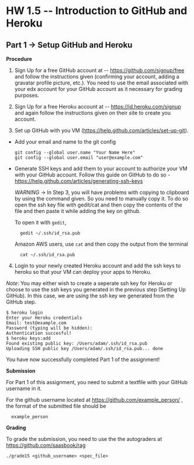 HW 1.5 -- Introduction to GitHub and Heroku
===========================================

Part 1 -> Setup GitHub and Heroku
---------------------------------

**Procedure**

1) Sign Up for a free GitHub account at -- https://github.com/signup/free and follow the instructions given (confirming your account, adding a gravatar profile picture, etc.). You need to use the email associated with your edx account for your GitHub account as it necessary for grading purposes.

2) Sign Up for a free Heroku account at -- https://id.heroku.com/signup and again follow the instructions given on their site to create you account.

3) Set up GitHub with you VM (https://help.github.com/articles/set-up-git).

  * Add your email and name to the git config

        git config --global user.name "Your Name Here"
        git config --global user.email "user@example.com"

  * Generate SSH keys and add them to your account to authorize your VM with your GitHub account. Follow this guide on GitHub to do so - https://help.github.com/articles/generating-ssh-keys

    *WARNING* -> In Step 3, you will have problems with copying to clipboard by using the command given. So you need to manually copy it. To do so open the ssh key file with gedit/cat and then copy the contents of the file and then paste it while adding the key on github. 
    
    To open it with `gedit`,
  
          gedit ~/.ssh/id_rsa.pub
    
    Amazon AWS users, use `cat` and then copy the output from the terminal
  
          cat ~/.ssh/id_rsa.pub


4) Login to your newly created Heroku account and add the ssh keys to heroku so that your VM can deploy your apps to Heroku.

*Note*: You may either wish to create a seperate ssh key for Heroku or choose to use the ssh keys you generated in the previous step (Setting Up GitHub). In this case, we are using the ssh key we generated from the GitHub step.

    $ heroku login
    Enter your Heroku credentials
    Email: test@example.com
    Password (typing will be hidden):
    Authentication succesful!
    $ heroku keys:add
    Found existing public key: /Users/adam/.ssh/id_rsa.pub
    Uploading SSH public key /Users/adam/.ssh/id_rsa.pub... done

You have now successfully completed Part 1 of the assignment!


**Submission**

For Part 1 of this assignment, you need to submit a textfile with your GitHub username in it.

For the github username located at https://github.com/example_person/ , the format of the submitted file should be

      example_person

**Grading**

To grade the submission, you need to use the the autograders at https://github.com/saasbook/rag

    ./grade15 <github_username> <spec_file>
